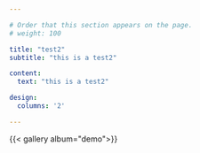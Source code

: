 ```yaml
---

# Order that this section appears on the page.
# weight: 100

title: "test2"
subtitle: "this is a test2"

content:
  text: "this is a test2"

design:
  columns: '2'

---
```


{{< gallery album="demo">}}
